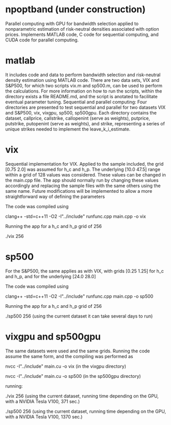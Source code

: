 # npoptband (under construction)

Parallel computing with GPU for bandwidth selection applied to nonparametric estimation of risk-neutral densities associated with option prices.
Implements MATLAB code, C code for sequential computing, and CUDA code for parallel computing.

# matlab

It includes code and data to perform bandwidth selection and risk-neutral density estimation using MATLAB code. There are two data sets, VIX and S&P500, for which two scripts vix.m and sp500.m, can be used to perform the calculations. For more information on how to run the scripts, within the directory exists a file README.md, and the script is anotated to facilitate eventual parameter tuning.
Sequential and parallel computing: Four directories are presented to test sequential and parallel for two datasets VIX and S&P500, vix, vixgpu, sp500, sp500gpu. Each directory contains the dataset, callprice, callstrike, callopenint (serve as weights), putprice, putstrike, putopenint (serve as weights), and strike, representing a series of unique strikes needed to implement the leave_k_i_estimate.

# vix

Sequential implementation for VIX. Applied to the sample included, the grid [0.75 2.0] was assumed for h_c and h_p. The underlying [10.0 47.5] range within a grid of 128 values was considered. These values can be changed in the main.cpp file. The app should normally run by changing these values accordingly and replacing the sample files with the same others using the same name. Future modifications will be implemented to allow a more straightforward way of defining the parameters

The code was compiled using

clang++ -std=c++11 -O2 -I"../include" runfunc.cpp main.cpp -o vix

Running the app for a h_c and h_p grid of 256

./vix 256

# sp500

For the S&P500, the same applies as with VIX, with grids [0.25 1.25] for h_c and h_p, and for the underlying [24.0 28.0]

The code was compiled using

clang++ -std=c++11 -O2 -I"../include" runfunc.cpp main.cpp -o sp500

Running the app for a h_c and h_p grid of 256

./sp500 256  (using the current dataset it can take several days to run)

# vixgpu and sp500gpu

The same datasets were used and the same grids. Running the code assume the same form, and the compiling was
performed as

nvcc -I"../include" main.cu -o vix          (in the vixgpu directory)

nvcc -I"../include" main.cu -o sp500       (in the sp500gpu directory)

running:

./vix 256    (using the current dataset, running time depending on the GPU, with a NVIDIA Tesla V100, 371 sec.)

./sp500 256  (using the current dataset, running time depending on the GPU, with a NVIDIA Tesla V100, 1370 sec.)


